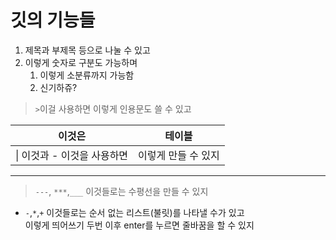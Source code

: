 # 깃의 기능들
1. 제목과 부제목 등으로 나눌 수 있고
2. 이렇게 숫자로 구분도 가능하며
   1. 이렇게 소분류까지 가능함
   2. 신기하쥬?

> `>`이걸 사용하면 이렇게 인용문도 쓸 수 있고


| 이것은               | 테이블     |
|-------------------|-------------|
| \| 이것과 - 이것을 사용하면 | 이렇게 만들 수 있지 |


---
> `---`, `***`,`___` 이것들로는 수평선을 만들 수 있지


- `-`,`*`,`+` 이것들로는 순서 없는 리스트(불릿)를 나타낼 수가 있고  
이렇게 띄어쓰기 두번 이후 enter를 누르면 줄바꿈을 할 수 있지

